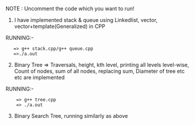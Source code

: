 NOTE : Uncomment the code which you want to run! 
1) I have implemented stack & queue using Linkedlist, vector, vector+template(Generalized) in CPP 


RUNNING:-

       => g++ stack.cpp/g++ queue.cpp
       =>./a.out

2) Binary Tree => Traversals, height, kth level, printing all levels level-wise, Count of nodes, sum of all nodes, replacing sum, Diameter of tree etc etc are implemented

RUNNING:-

        => g++ tree.cpp
        => ./a.out
        
3) Binary Search Tree, running similarly as above
